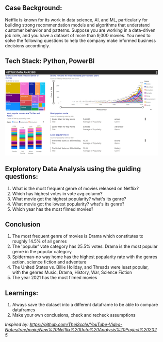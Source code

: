## **Case Background:** 

Netflix is known for its work in data science, AI, and ML, particularly for building strong recommendation models and algorithms that understand customer behavior and patterns. Suppose you are working in a data-driven job role, and you have a dataset of more than 9,000 movies. You need to solve the following questions to help the company make informed business decisions accordingly.

## **Tech Stack: Python, PowerBI** 

  ![Dashboard Screenshot](https://github.com/The-Divya-Kumar/Netflix_movies_analysis/blob/main/Netflix_data_analysis.png)

## **Exploratory Data Analysis using the guiding questions:** 
1. What is the most frequent genre of movies released on Netflix?
2. Which has highest votes in vote avg column?
3. What movie got the highest popularity? what's its genre?
4. What movie got the lowest popularity? what's its genre?
5. Which year has the most filmed movies?

## **Conclusion**
1. The most frequent genre of movies is Drama which constitutes to roughly 14.5% of all genres
2. The 'popular' vote category has 25.5% votes. Drama is the most popular genre in the popular category
3. Spiderman-no way home has the highest popularity rate with the genres action, science fiction and adventure
4. The United States vs. Billie Holiday, and Threads were least popular, with the genres Music, Drama, History, War, Science Fiction
5. The year 2021 has the most filmed movies


## **Learnings:** 
1. Always save the dataset into a different dataframe to be able to compare dataframes
2. Make your own conclusions, check and recheck assumptions



_Inspired by: https://github.com/TheiScale/YouTube-Video-Notes/tree/main/New%20Netflix%20Data%20Analysis%20Project%202025_
